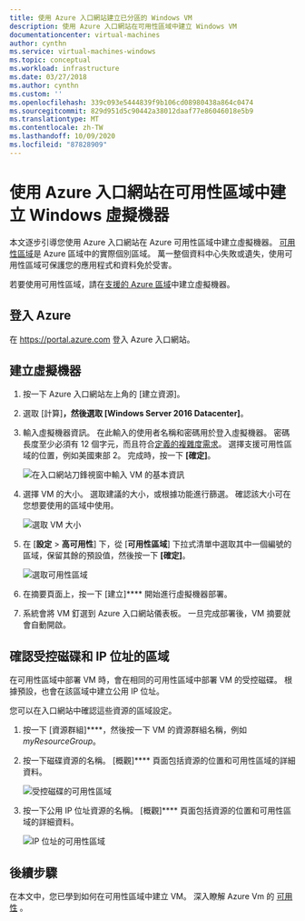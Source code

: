 ```yaml
---
title: 使用 Azure 入口網站建立已分區的 Windows VM
description: 使用 Azure 入口網站在可用性區域中建立 Windows VM
documentationcenter: virtual-machines
author: cynthn
ms.service: virtual-machines-windows
ms.topic: conceptual
ms.workload: infrastructure
ms.date: 03/27/2018
ms.author: cynthn
ms.custom: ''
ms.openlocfilehash: 339c093e5444839f9b106cd08980438a864c0474
ms.sourcegitcommit: 829d951d5c90442a38012daaf77e86046018e5b9
ms.translationtype: MT
ms.contentlocale: zh-TW
ms.lasthandoff: 10/09/2020
ms.locfileid: "87828909"
---
```

# <a name="create-a-windows-virtual-machine-in-an-availability-zone-with-the-azure-portal"></a>使用 Azure 入口網站在可用性區域中建立 Windows 虛擬機器

本文逐步引導您使用 Azure 入口網站在 Azure 可用性區域中建立虛擬機器。 [可用性區域](../../availability-zones/az-overview.md)是 Azure 區域中的實際個別區域。 萬一整個資料中心失敗或遺失，使用可用性區域可保護您的應用程式和資料免於受害。

若要使用可用性區域，請在[支援的 Azure 區域](../../availability-zones/az-region.md)中建立虛擬機器。

## <a name="sign-in-to-azure"></a>登入 Azure 

在 https://portal.azure.com 登入 Azure 入口網站。

## <a name="create-virtual-machine"></a>建立虛擬機器

1. 按一下 Azure 入口網站左上角的 [建立資源]。

2. 選取 [計算]****，然後選取 [Windows Server 2016 Datacenter]****。 

3. 輸入虛擬機器資訊。 在此輸入的使用者名稱和密碼用於登入虛擬機器。 密碼長度至少必須有 12 個字元，而且符合[定義的複雜度需求](faq.md#what-are-the-password-requirements-when-creating-a-vm)。 選擇支援可用性區域的位置，例如美國東部 2。 完成時，按一下 **[確定]**。

    ![在入口網站刀鋒視窗中輸入 VM 的基本資訊](./media/create-portal-availability-zone/create-windows-vm-portal-basic-blade.png)

4. 選擇 VM 的大小。 選取建議的大小，或根據功能進行篩選。 確認該大小可在您想要使用的區域中使用。

    ![選取 VM 大小](./media/create-portal-availability-zone/create-windows-vm-portal-sizes.png)  

5. 在 [**設定**  >  **高可用性**] 下，從 [**可用性區域**] 下拉式清單中選取其中一個編號的區域，保留其餘的預設值，然後按一下 **[確定]**。

    ![選取可用性區域](./media/create-portal-availability-zone/create-windows-vm-portal-availability-zone.png)

6. 在摘要頁面上，按一下 [建立]**** 開始進行虛擬機器部署。

7. 系統會將 VM 釘選到 Azure 入口網站儀表板。 一旦完成部署後，VM 摘要就會自動開啟。

## <a name="confirm-zone-for-managed-disk-and-ip-address"></a>確認受控磁碟和 IP 位址的區域

在可用性區域中部署 VM 時，會在相同的可用性區域中部署 VM 的受控磁碟。 根據預設，也會在該區域中建立公用 IP 位址。

您可以在入口網站中確認這些資源的區域設定。  

1. 按一下 [資源群組]****，然後按一下 VM 的資源群組名稱，例如 *myResourceGroup*。

2. 按一下磁碟資源的名稱。 [概觀]**** 頁面包括資源的位置和可用性區域的詳細資料。

    ![受控磁碟的可用性區域](./media/create-portal-availability-zone/create-windows-vm-portal-disk.png)

3. 按一下公用 IP 位址資源的名稱。 [概觀]**** 頁面包括資源的位置和可用性區域的詳細資料。

    ![IP 位址的可用性區域](./media/create-portal-availability-zone/create-windows-vm-portal-ip.png)



## <a name="next-steps"></a>後續步驟

在本文中，您已學到如何在可用性區域中建立 VM。 深入瞭解 Azure Vm 的 [可用性](../availability.md) 。
